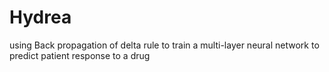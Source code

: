 # Hydrea
using Back propagation of delta rule to train a multi-layer neural network to predict patient response to a drug
